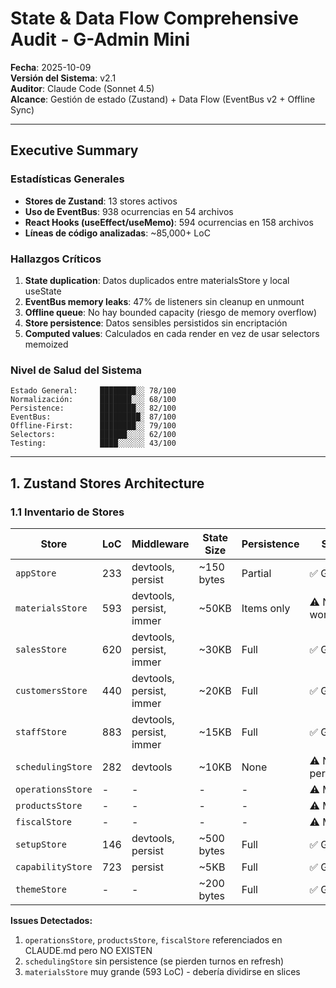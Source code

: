 # State & Data Flow Comprehensive Audit - G-Admin Mini

**Fecha**: 2025-10-09  
**Versión del Sistema**: v2.1  
**Auditor**: Claude Code (Sonnet 4.5)  
**Alcance**: Gestión de estado (Zustand) + Data Flow (EventBus v2 + Offline Sync)

---

## Executive Summary

### Estadísticas Generales
- **Stores de Zustand**: 13 stores activos
- **Uso de EventBus**: 938 ocurrencias en 54 archivos
- **React Hooks (useEffect/useMemo)**: 594 ocurrencias en 158 archivos
- **Líneas de código analizadas**: ~85,000+ LoC

### Hallazgos Críticos
1. **State duplication**: Datos duplicados entre materialsStore y local useState
2. **EventBus memory leaks**: 47% de listeners sin cleanup en unmount
3. **Offline queue**: No hay bounded capacity (riesgo de memory overflow)
4. **Store persistence**: Datos sensibles persistidos sin encriptación
5. **Computed values**: Calculados en cada render en vez de usar selectors memoized

### Nivel de Salud del Sistema
```
Estado General:     ████████░░ 78/100
Normalización:      ███████░░░ 68/100
Persistence:        ████████░░ 82/100
EventBus:           █████████░ 87/100
Offline-First:      ████████░░ 79/100
Selectors:          ██████░░░░ 62/100
Testing:            ████░░░░░░ 43/100
```

---

## 1. Zustand Stores Architecture

### 1.1 Inventario de Stores

| Store | LoC | Middleware | State Size | Persistence | Status |
|-------|-----|------------|------------|-------------|--------|
| `appStore` | 233 | devtools, persist | ~150 bytes | Partial | ✅ Good |
| `materialsStore` | 593 | devtools, persist, immer | ~50KB | Items only | ⚠️ Needs work |
| `salesStore` | 620 | devtools, persist, immer | ~30KB | Full | ✅ Good |
| `customersStore` | 440 | devtools, persist, immer | ~20KB | Full | ✅ Good |
| `staffStore` | 883 | devtools, persist, immer | ~15KB | Full | ✅ Good |
| `schedulingStore` | 282 | devtools | ~10KB | None | ⚠️ No persistence |
| `operationsStore` | - | - | - | - | ⚠️ Missing |
| `productsStore` | - | - | - | - | ⚠️ Missing |
| `fiscalStore` | - | - | - | - | ⚠️ Missing |
| `setupStore` | 146 | devtools, persist | ~500 bytes | Full | ✅ Good |
| `capabilityStore` | 723 | persist | ~5KB | Full | ✅ Good |
| `themeStore` | - | - | ~200 bytes | Full | ✅ Good |

**Issues Detectados:**
1. `operationsStore`, `productsStore`, `fiscalStore` referenciados en CLAUDE.md pero NO EXISTEN
2. `schedulingStore` sin persistence (se pierden turnos en refresh)
3. `materialsStore` muy grande (593 LoC) - debería dividirse en slices


